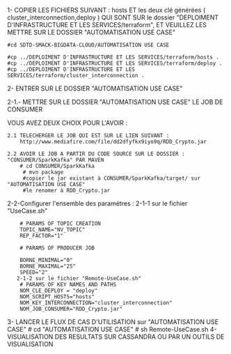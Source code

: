 1- COPIER LES FICHIERS SUIVANT :  hosts ET les deux clé générées ( cluster_interconnection,deploy )  QUI SONT SUR le dossier "DEPLOIMENT D'INFRASTRUCTURE ET LES SERVICES/terraform", ET VEUILLEZ LES METTRE  SUR LE DOSSIER
     "AUTOMATISATION USE CASE"

	#cd SDTD-SMACK-BIGDATA-CLOUD/AUTOMATISATION USE CASE

	#cp ../DEPLOIMENT D'INFRASTRUCTURE ET LES SERVICES/terraform/hosts .
	#cp ../DEPLOIMENT D'INFRASTRUCTURE ET LES SERVICES/terraform/deploy .
	#cp ../DEPLOIMENT D'INFRASTRUCTURE ET LES SERVICES/terraform/cluster_interconnection .

2- ENTRER SUR LE DOSSIER "AUTOMATISATION USE CASE"

2-1.- METTRE SUR LE DOSSIER "AUTOMATISATION USE CASE" LE JOB DE CONSUMER 

VOUS AVEZ DEUX CHOIX POUR L'AVOIR : 

	2.1 TELECHERGER LE JOB QUI EST SUR LE LIEN SUIVANT :
		http://www.mediafire.com/file/dd2dfyfkx9iyo9q/RDD_Crypto.jar

	2.2 AVOIR LE JOB A PARTIR DU CODE SOURCE SUR LE DOSSIER : "CONSUMER/SparkKafka" PAR MAVEN 
		# cd CONSUMER/SparkKafka
		 # mvn package 
		 #copier le jar existant à CONSUMER/SparkKafka/target/ sur "AUTOMATISATION USE CASE"
		 #le renomer à RDD_Crypto.jar

2-2-Configurer l'ensemble des paramétres :
	    2-1-1 sur le fichier "UseCase.sh"

		# PARAMS OF TOPIC CREATION 
		TOPIC_NAME="NV_TOPIC"
		REP_FACTOR="1"

		# PARAMS OF PRODUCER JOB

		BORNE_MINIMAL="0"
		BORNE_MAXIMAL="25"
		SPEED="2"
	   2-1-2 sur le fichier "Remote-UseCase.sh"
		# PARAMS OF KEY NAMES AND PATHS
		NOM_CLE_DEPLOY = "deploy"
		NOM_SCRIPT_HOSTS="hosts"
		NOM_KEY_INTERCONNECTION="cluster_interconnection"
		NOM_JOB_CONSUMER="RDD_Crypto.jar"
		




3- LANCER LE FLUX DE CAS D'UTILISATION sur "AUTOMATISATION USE CASE"
	# cd "AUTOMATISATION USE CASE"
	# sh Remote-UseCase.sh
4- VISUALISATION DES RESULTATS SUR CASSANDRA OU PAR UN OUTILS DE VISUALISATION	
